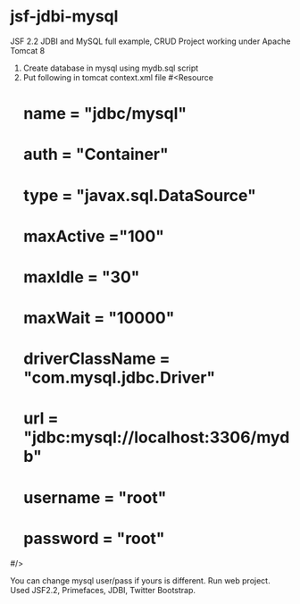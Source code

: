 # jsf-jdbi-mysql
JSF 2.2 JDBI and MySQL full example, CRUD
Project working under Apache Tomcat 8
1. Create database in mysql using mydb.sql script
2. Put following in tomcat context.xml file
#<Resource
   # name = "jdbc/mysql"
   # auth = "Container"
   # type = "javax.sql.DataSource"
   # maxActive ="100"
   # maxIdle = "30"
   # maxWait = "10000"
   # driverClassName = "com.mysql.jdbc.Driver"
   # url = "jdbc:mysql://localhost:3306/mydb"
   # username = "root"
   # password = "root"       
#/>

You can change mysql user/pass if yours is different.
Run web project.
Used JSF2.2, Primefaces, JDBI, Twitter Bootstrap.

